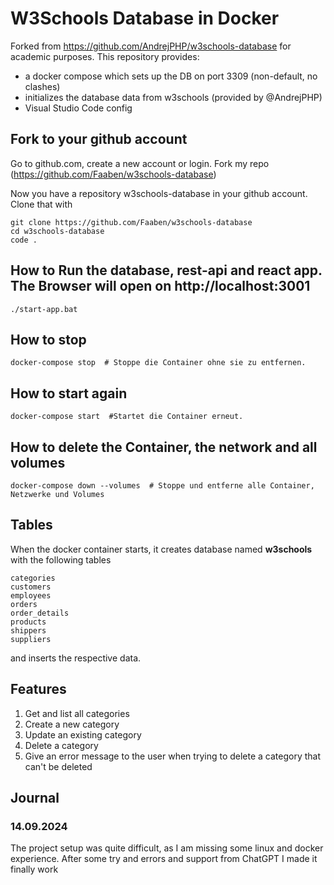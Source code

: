 # W3Schools Database in Docker

Forked from https://github.com/AndrejPHP/w3schools-database for academic purposes.
This repository provides:

- a docker compose which sets up the DB on port 3309 (non-default, no clashes)
- initializes the database data from w3schools (provided by @AndrejPHP) 
- Visual Studio Code config

## Fork to your github account
Go to github.com, create a new account or login.
Fork my repo (https://github.com/Faaben/w3schools-database)

Now you have a repository w3schools-database in your github account.
Clone that with
```
git clone https://github.com/Faaben/w3schools-database
cd w3schools-database
code .
```

## How to Run the database, rest-api and react app. The Browser will open on http://localhost:3001

```
./start-app.bat
```

## How to stop 
```
docker-compose stop  # Stoppe die Container ohne sie zu entfernen.
```

## How to start again 
```
docker-compose start  #Startet die Container erneut. 
```

## How to delete the Container, the network and all volumes
```
docker-compose down --volumes  # Stoppe und entferne alle Container, Netzwerke und Volumes
```


## Tables

When the docker container starts, it creates database named __w3schools__ with the following tables

    categories
    customers
    employees
    orders
    order_details
    products
    shippers
    suppliers
    
and inserts the respective data. 

## Features
1. Get and list all categories
2. Create a new category
3. Update an existing category
4. Delete a category
5. Give an error message to the user when trying to delete a category that can't be deleted

## Journal
### 14.09.2024
The project setup was quite difficult, as I am missing some linux and docker experience.
After some try and errors and support from ChatGPT I made it finally work

